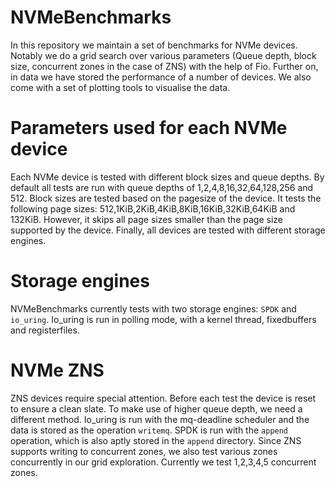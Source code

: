 # NVMeBenchmarks

In this repository we maintain a set of benchmarks for NVMe devices. Notably we do a grid search over various parameters (Queue depth, block size, concurrent zones in the case of ZNS) with the help of Fio. Further on, in data we have stored the performance of a number of devices. We also come with a set of plotting tools to visualise the data.

# Parameters used for each NVMe device
Each NVMe device is tested with different block sizes and queue depths.
By default all tests are run with queue depths of 1,2,4,8,16,32,64,128,256 and 512. Block sizes are tested based on the pagesize of the device. It tests the following page sizes: 512,1KiB,2KiB,4KiB,8KiB,16KiB,32KiB,64KiB and 132KiB. However, it skips all page sizes smaller than the page size supported by the device. Finally, all devices are tested with different storage engines.

# Storage engines

NVMeBenchmarks currently tests with two storage engines: `SPDK` and `io_uring`.
Io_uring is run in polling mode, with a kernel thread, fixedbuffers and registerfiles.

# NVMe ZNS

ZNS devices require special attention. Before each test the device is reset to ensure a clean slate. To make use of higher queue depth, we need a different method. Io_uring is run with the mq-deadline scheduler and the data is stored as the operation `writemq`. SPDK is run with the `append` operation, which is also aptly stored in the `append` directory.
Since ZNS supports writing to concurrent zones, we also test various zones concurrently in our grid exploration. Currently we test 1,2,3,4,5 concurrent zones.
